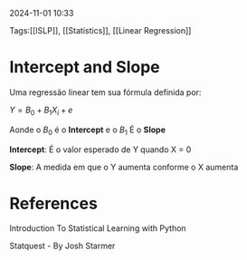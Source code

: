 2024-11-01 10:33

Tags:[[ISLP]], [[Statistics]], [[Linear Regression]]

# Intercept and Slope

Uma regressão linear tem sua fórmula definida por: 

$Y = B_0 + B_1X_i + e$

Aonde o $B_0$ é o **Intercept** e o $B_1$ É o **Slope**

**Intercept**: É o valor esperado de Y quando X = 0

**Slope**: A medida em que o Y aumenta conforme o X aumenta

# References

Introduction To Statistical Learning with Python

Statquest - By Josh Starmer
